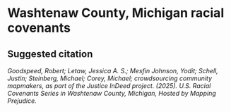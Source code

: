# Washtenaw County, Michigan racial covenants

## Suggested citation

*Goodspeed, Robert; Letaw, Jessica A. S.; Mesfin Johnson, Yodit; Schell, Justin; Steinberg, Michael; Corey, Michael; crowdsourcing community mapmakers, as part of the Justice InDeed project. (2025). U.S. Racial Covenants Series in Washtenaw County, Michigan, Hosted by Mapping Prejudice.*
